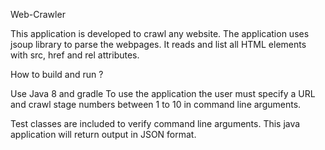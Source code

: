 Web-Crawler

This application is developed to crawl any website. The application uses jsoup library to parse the webpages. 
It reads and list all HTML elements with src, href and rel attributes. 

How to build and run ?

Use Java 8 and gradle
To use the application the user must specify a URL and crawl stage numbers between 1 to 10 in command line arguments.

Test classes are included to verify command line arguments.
This java application will return output in JSON format.

